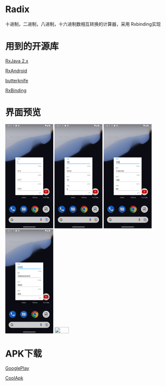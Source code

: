 # Radix
十进制，二进制，八进制，十六进制数相互转换的计算器，采用 Rxbinding实现

# 用到的开源库
[RxJava 2.x](https://github.com/ReactiveX/RxJava)

[RxAndroid](https://github.com/ReactiveX/RxAndroid)

[butterknife](https://github.com/JakeWharton/butterknife)

[RxBinding](https://github.com/JakeWharton/RxBinding)

# 界面预览
<img src="art/1.png" width="30%" height="30%">
<img src="art/2.png" width="30%" height="30%">
<img src="art/3.png" width="30%" height="30%">
<img src="art/4.png" width="30%" height="30%">
<img src="art/demo.gif" width="30%" height="30%">

# APK下载
[GooglePlay](https://play.google.com/store/apps/details?id=com.github.xiaofei_dev.radix)

[CoolApk](https://www.coolapk.com/apk/137663)


